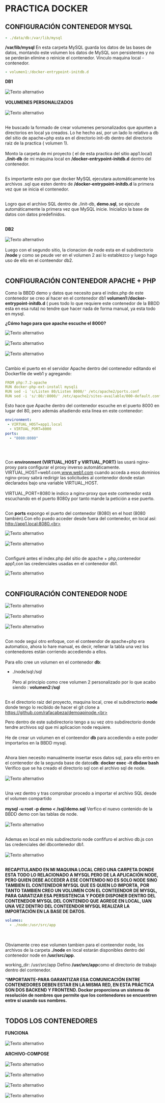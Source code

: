 # PRACTICA DOCKER
## CONFIGURACIÓN CONTENEDOR MYSQL
```yaml
- ./data/db:/var/lib/mysql
```
**/var/lib/mysql** En esta carpeta MySQL guarda los datos de las bases de datos, montando este volumen
los datos de MySQL son persistentes y no se perderán elimine o reinicie el contenedor. Vinculo maquina local - contenedor.
```yaml
- volumen1:/docker-entrypoint-initdb.d
```
**DB1**<br><br>
![Texto alternativo](./imagenes/db1.png)<br><br>
**VOLUMENES PERSONALIZADOS**<br><br>
![Texto alternativo](./imagenes/volumenes.png)<br><br>

He buscado la formado de crear volumenes personalizados que apunten a directorios en local ya creados. Lo he hecho así, por un lado lo relativo a db del sitio de apache+php esta en el directorio init-db dentro del directorio raiz de la practica ( volumen 1).<br><br>
Monto la carpeta de mi proyecto ( el de esta practica del sitio app1.local) **./init-db** de mi máquina local en **/docker-entrypoint-initdb.d** dentro del contenedor.<br><br>

Es importante esto por que docker MySQL ejecutara automáticamente los archivos .sql que esten dentro de **/docker-entrypoint-initdb.d** la primera vez que se inicia el contenedor.<br><br>

Logro que el archivo SQL dentro de ./init-db, **demo.sql**, se ejecute automáticamente la primera vez que MySQL inicie. Inicializo la base de datos con datos predefinidos.<br><br>

**DB2**<br><br>
![Texto alternativo](./imagenes/db2.png)<br><br>
Luego con el segundo sitio, la clonacion de node esta en el subdirectorio **/node** y como se peude ver en el volumen 2 asi lo establezco y luego hago uso de ello en el conteendor db2.
<br><br>

## CONFIGURACIÓN CONTENEDOR APACHE + PHP

Como la BBDD demo y datos que necesito para el index.php de este contenedor se creo al hacer en el contenedor db1 **volumen1:/docker-entrypoint-initdb.d** ( pues todo lo que requiere
este contenedor de la BBDD esta en esa ruta) no tendre que hacer nada de forma manual, ya esta todo en mysql.

**¿Cómo hago para que apache escuche el 8000?**

![Texto alternativo](./imagenes/sitio1.png)<br><br>
![Texto alternativo](./imagenes/db1.png)<br><br>
![Texto alternativo](./imagenes/volumenes.png)<br><br>

Cambio el puerto en el servidor Apache dentro del contenedor editando el Dockerfile de web1 y agregando:
``` yaml
FROM php:7.2-apache
RUN docker-php-ext-install mysqli
RUN sed -i 's/Listen 80/Listen 8000/' /etc/apache2/ports.conf
RUN sed -i 's/:80/:8000/' /etc/apache2/sites-available/000-default.conf
```
Esto hace que Apache dentro del contenedor escuche en el puerto 8000 en lugar del 80, pero además añadiendo esta linea en este contenedor:

```yaml
environment:
 - VIRTUAL_HOST=app1.local
  - VIRTUAL_PORT=8000
ports:
  - "8080:8080" 
```
<br><br>

Con **environment (VIRTUAL_HOST y VIRTUAL_PORT)** las usará nginx-proxy para configurar el proxy inverso automáticamente.
VIRTUAL_HOST=web1.com,www.web1.com cuando acceda a esos dominios nginx-proxy sabrá redirigir las solicitudes al contenedor donde estan declarados bajo una variable VIRTUAL_HOST.<br><br>
VIRTUAL_PORT=8080 le indico a nginx-proxy que este contenedor está escuchando en el puerto 8080y por tanto mande la petición a ese puerto.<br><br>

Con **ports** expongo el puerto del contenedor (8080) en el host (8080 también).Con ello puedo acceder desde fuera del contenedor, en local así: http://app1.local:8080.<br><br>

![Texto alternativo](./imagenes/local80800.png)<br><br>
![Texto alternativo](./imagenes/localsolo80.png)<br><br>

Configuré antes el index.php del sitio de apache + php,contenedor app1,con las credenciales usadas en el contenedor db1.

![Texto alternativo](./imagenes/datossitio1.png)<br><br>


## CONFIGURACIÓN CONTENEDOR NODE

![Texto alternativo](./imagenes/app2--local.png)<br><br>
![Texto alternativo](./imagenes/db2.png)<br><br>
![Texto alternativo](./imagenes/volumenes.png)<br><br>

Con node segui otro enfoque, con el conteendor de apache+php era automatico, ahora lo hare manual, es decir, rellenar la tabla una vez los contenedores están corriendo accediendo a ellos.<br><br>
 Para ello cree un volumen en el contenedor **db**:
- ./node/sql:/sql <br><br>
Pero al principio como cree volumen 2 personalizado por lo que acabo siendo : **volumen2:/sql**<br><br>

En el directorio raiz del proyecto, maquina local, cree el subdirectorio **node** donde tengo lo recibido de hacer el git clone a https://github.com/rafacabeza/demoapinode.<br><br>

Pero dentro de este subdirectorio tengo a su vez otro subdirectorio donde tendre archivos sql que mi aplicacion node requiere. 
<br><br> He de crear un volumen en  el conteendor **db** para accediendo a este poder importarlos en la BBDD mysql.<br><br>

Ahora bien necesito manualmente insertar esos datos sql, para ello entro en el contenedor de la segunda base de datos**db**:
**docker exec -it dbdaw bash**
Verifico que se ha creado el directorio sql con el archivo sql de node.<br><br>
![Texto alternativo](./imagenes/nodedentro.png)<br><br>

Una vez dentro y tras comprobar procedo a importar el archivo SQL desde el volumen compartido<br><br>
**mysql -u root -p demo < /sql/demo.sql**
Verfico el nuevo contenido de la BBDD demo con las tablas de node.<br><br>
![Texto alternativo](./imagenes/dbapp222.png)<br><br>

Ademas en local en mis subdirectorio node confifuro el archivo db.js con las credenciales del dbcontenedor db1.<br><br>
![Texto alternativo](./imagenes/configdbjs.png)<br><br>

**RECAPITULANDO EN MI MAQUINA LOCAL CREO UNA CARPETA DONDE ESTA TODO LO RELACIONADO A MYSQL PERO DE LA APLICACIÓN NODE,**
**PERO QUIEN DEBE ACCEDER A ESE CONTENIDO NO ES SOLO NODE SINO TAMBIEN EL CONTENEDOR MYSQL QUE ES QUIEN LO IMPORTA,**
**POR TANTO TAMBIEN CREO UN VOLUMEN CON EL CONTEENDOR DE MYSQL, PARA GARATIZAR ESA PERSISTENCIA Y PODER DISPONER DENTRO DEL CONTENEDOR**
**MYSQL DEL CONTENIDO QUE AGREGE EN LOCAL, UAN UNA VEZ DENTRO DEL CONTEENDOR MYSQL REALIZAR LA IMPORTACIÓN EN LA BASE DE DATOS.**

```yaml
volumes:
  - ./node:/usr/src/app
```
<br><br>
Obviamente creo ese volumen tambien para el conteendor node, los archivos de la carpeta **./node** en local estarán disponibles dentro del contenedor node en **/usr/src/app**.

working_dir: /usr/src/app
Defino **/usr/src/app**como el directorio de trabajo dentro del contenedor.

***IMPORTANTE-PARA GARANTIZAR ESA COMUNICACIÓN ENTRE CONTENEDORES DEBEN ESTAR EN LA MISMA RED, EN ESTA PRÁCTICA SON DOS BACKEND Y FRONTEND. Docker proporciona un sistema de resolución de nombres que permite que los contenedores se encuentren entre sí usando sus nombres.**<br><br>

## TODOS LOS CONTENEDORES
 **FUNCIONA**<br><br>
![Texto alternativo](./imagenes/funcionamientolocal.png)<br><br>
**ARCHIVO-COMPOSE**<br><br>
![Texto alternativo](./imagenes/COMPOSE1.png)<br><br>
![Texto alternativo](./imagenes/COMPOSE2.png)<br><br>
![Texto alternativo](./imagenes/COMPOSE3.png)<br><br>
![Texto alternativo](./imagenes/COMPOSE4.png)<br><br>